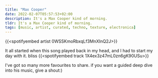 ```yaml
---
title: "Max Cooper"
date: 2022-02-07T05:57:53+02:00
description: It's a Max Cooper kind of morning.
tldr: It's a Max Cooper kind of morning.
tags: [music, artist, curated, techno, texture, electronica]
---
```


{{<spotifyembed artist 0WSSKmoRbxqLf3MnXInQ2J>}}

It all started when this song played back in my head, and I had to start my day with it. bliss
{{<spotifyembed track 1X4ex3z47mL0zn6gK90USu>}}

I've got so many more favourites to share. if you want a guided deep dive into his music, give a shout:)